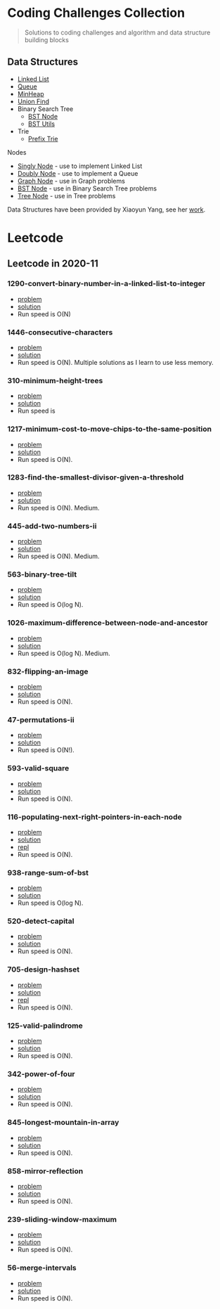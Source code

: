 # Coding Challenges Collection

> Solutions to coding challenges and algorithm and data structure building blocks

## Data Structures

- [Linked List](/datastructure/LinkedList.js)
- [Queue](/datastructure/Queue.js)
- [MinHeap](/datastructure/MinHeap.js)
- [Union Find](/datastructure/UnionFind.js)
- Binary Search Tree
  - [BST Node](/datastructure/Node/BSTNode.js)
  - [BST Utils](/datastructure/BSTUtils.js)
- Trie
  - [Prefix Trie](/datastructure/TriePrefix.js)

Nodes

- [Singly Node](/datastructure/Node/SinglyNode.js) - use to implement Linked List
- [Doubly Node](/datastructure/Node/DoublyNode.js) - use to implement a Queue
- [Graph Node](/datastructure/Node/GraphNode.js) - use in Graph problems
- [BST Node](/datastructure/Node/BSTNode.js) - use in Binary Search Tree problems
- [Tree Node](/datastructure/Node/TreeNode.js) - use in Tree problems

Data Structures have been provided by Xiaoyun Yang, see her [work](https://github.com/xiaoyunyang/coding-challenges#coding-challenges-collection).

# Leetcode

<!--
### - Problem Name

- [problem](link to problem)
- [solution](link to solution)
- [repl](link to repl.it solution)
- Comments; Indication of program time to run (Oh of N)
 -->

## Leetcode in 2020-11

### 1290-convert-binary-number-in-a-linked-list-to-integer

- [problem](https://leetcode.com/problems/convert-binary-number-in-a-linked-list-to-integer)
- [solution](/leetcode/1290-convert-binary-number-in-a-linked-list-to-integer.js)
- Run speed is O(N)

### 1446-consecutive-characters

- [problem](https://leetcode.com/problems/consecutive-characters/)
- [solution](/leetcode/1446-consecutive-characters.js)
- Run speed is O(N).
  Multiple solutions as I learn to use less memory.

### 310-minimum-height-trees

<!-- go back and finish -->

- [problem](https://leetcode.com/problems/minimum-height-trees/)
- [solution](/leetcode/310-minimum-height-trees.js)
- Run speed is

### 1217-minimum-cost-to-move-chips-to-the-same-position

- [problem](https://leetcode.com/problems/minimum-cost-to-move-chips-to-the-same-position/)
- [solution](/leetcode/1217-minimum-cost-to-move-chips-to-the-same-position.js)
- Run speed is O(N).

### 1283-find-the-smallest-divisor-given-a-threshold

- [problem](https://leetcode.com/problems/find-the-smallest-divisor-given-a-threshold/)
- [solution](/leetcode/1283-find-the-smallest-divisor-given-a-threshold.js)
- Run speed is O(N). Medium.

### 445-add-two-numbers-ii

- [problem](https://leetcode.com/problems/add-two-numbers-ii/)
- [solution](/leetcode/445-add-two-numbers-ii.js)
- Run speed is O(N). Medium.

### 563-binary-tree-tilt

- [problem](https://leetcode.com/problems/binary-tree-tilt/)
- [solution](/leetcode/563-binary-tree-tilt.js)
- Run speed is O(log N).

### 1026-maximum-difference-between-node-and-ancestor

- [problem](https://leetcode.com/problems/maximum-difference-between-node-and-ancestor/)
- [solution](/leetcode/1026-maximum-difference-between-node-and-ancestor.js)
- Run speed is O(log N). Medium.

### 832-flipping-an-image

- [problem](https://leetcode.com/problems/flipping-an-image/)
- [solution](/leetcode/832-flipping-an-image.js)
- Run speed is O(N).

### 47-permutations-ii

- [problem](https://leetcode.com/problems/permutations-ii/)
- [solution](/leetcode/47-permutations-ii.js)
- Run speed is O(N!).

### 593-valid-square

- [problem](https://leetcode.com/problems/valid-square/)
- [solution](/leetcode/593-valid-square.js)
- Run speed is O(N).

### 116-populating-next-right-pointers-in-each-node

- [problem](https://leetcode.com/problems/populating-next-right-pointers-in-each-node/)
- [solution](/leetcode/116-populating-next-right-pointers-in-each-node.js)
- [repl](https://repl.it/@paultegnazian/HeartyGrippingBrain#index.js)
- Run speed is O(N).

### 938-range-sum-of-bst

- [problem](https://leetcode.com/problems/range-sum-of-bst/)
- [solution](/leetcode/938-range-sum-of-bst.js)
- Run speed is O(log N).

### 520-detect-capital

- [problem](https://leetcode.com/problems/detect-capital/)
- [solution](/leetcode/520-detect-capital.js)
- Run speed is O(N).

### 705-design-hashset

- [problem](https://leetcode.com/problems/design-hashset/)
- [solution](/leetcode/705-design-hashset.js)
- [repl](https://repl.it/@paultegnazian/leetcode-705#index.js)
- Run speed is O(N).

### 125-valid-palindrome

- [problem](https://leetcode.com/problems/valid-palindrome/)
- [solution](/leetcode/125-valid-palindrome.js)
- Run speed is O(N).

### 342-power-of-four

- [problem](https://leetcode.com/problems/power-of-four/)
- [solution](/leetcode/342-power-of-four.js)
- Run speed is O(N).

### 845-longest-mountain-in-array

- [problem](https://leetcode.com/problems/longest-mountain-in-array/)
- [solution](/leetcode/845-longest-mountain-in-array.js)
- Run speed is O(N).

### 858-mirror-reflection

- [problem](https://leetcode.com/problems/mirror-reflection/)
- [solution](/leetcode/858-mirror-reflection.js)
- Run speed is O(N).

### 239-sliding-window-maximum

- [problem](https://leetcode.com/problems/sliding-window-maximum/)
- [solution](/leetcode/239-sliding-window-maximum.js)
- Run speed is O(N).

### 56-merge-intervals

- [problem](https://leetcode.com/problems/merge-intervals/)
- [solution](/leetcode/56-merge-intervals.js)
- Run speed is O(N).
